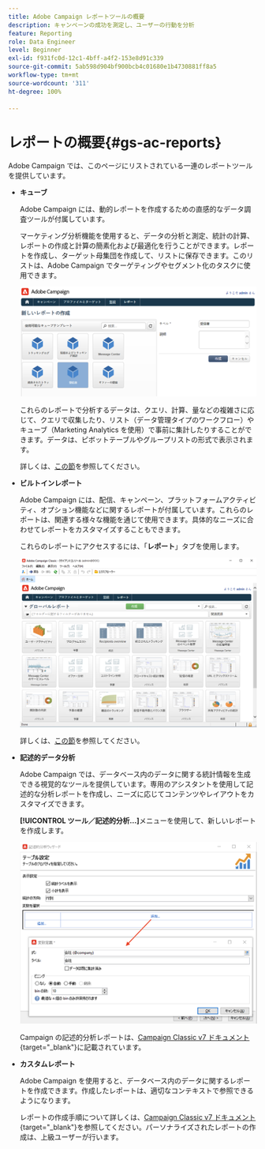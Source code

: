 ```yaml
---
title: Adobe Campaign レポートツールの概要
description: キャンペーンの成功を測定し、ユーザーの行動を分析
feature: Reporting
role: Data Engineer
level: Beginner
exl-id: f931fc0d-12c1-4bff-a4f2-153e8d91c339
source-git-commit: 5ab598d904bf900bcb4c01680e1b4730881ff8a5
workflow-type: tm+mt
source-wordcount: '311'
ht-degree: 100%

---
```


# レポートの概要{#gs-ac-reports}

Adobe Campaign では、このページにリストされている一連のレポートツールを提供しています。

* **キューブ**

  Adobe Campaign には、動的レポートを作成するための直感的なデータ調査ツールが付属しています。

  マーケティング分析機能を使用すると、データの分析と測定、統計の計算、レポートの作成と計算の簡素化および最適化を行うことができます。レポートを作成し、ターゲット母集団を作成して、リストに保存できます。このリストは、Adobe Campaign でターゲティングやセグメント化のタスクに使用できます。

  ![](assets/create-a-report.png)

  これらのレポートで分析するデータは、クエリ、計算、量などの複雑さに応じて、クエリで収集したり、リスト（データ管理タイプのワークフロー）やキューブ（Marketing Analytics を使用）で事前に集計したりすることができます。データは、ピボットテーブルやグループリストの形式で表示されます。

  詳しくは、[この節](gs-cubes.md)を参照してください。

* **ビルトインレポート**

  Adobe Campaign には、配信、キャンペーン、プラットフォームアクティビティ、オプション機能などに関するレポートが付属しています。これらのレポートは、関連する様々な機能を通じて使用できます。具体的なニーズに合わせてレポートをカスタマイズすることもできます。

  これらのレポートにアクセスするには、「**レポート**」タブを使用します。

  ![](assets/built-in-reports.png)

  詳しくは、[この節](built-in-reports.md)を参照してください。

* **記述的データ分析**

  Adobe Campaign では、データベース内のデータに関する統計情報を生成できる視覚的なツールを提供しています。専用のアシスタントを使用して記述的な分析レポートを作成し、ニーズに応じてコンテンツやレイアウトをカスタマイズできます。

  **[!UICONTROL ツール／記述的分析...]**&#x200B;メニューを使用して、新しいレポートを作成します。

  ![](assets/desc-analysis-report.png)

  Campaign の記述的分析レポートは、[Campaign Classic v7 ドキュメント](https://experienceleague.adobe.com/docs/campaign-classic/using/reporting/analyzing-populations/about-descriptive-analysis.html?lang=ja){target="_blank"}に記載されています。

* **カスタムレポート**

  Adobe Campaign を使用すると、データベース内のデータに関するレポートを作成できます。作成したレポートは、適切なコンテキストで参照できるようになります。

  レポートの作成手順について詳しくは、[Campaign Classic v7 ドキュメント](https://experienceleague.adobe.com/docs/campaign-classic/using/reporting/creating-new-reports/about-reports-creation-in-campaign.html?lang=ja){target="_blank"}を参照してください。パーソナライズされたレポートの作成は、上級ユーザーが行います。
